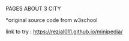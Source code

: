 PAGES ABOUT 3 CITY

*original source code from w3school

link to try : 
https://rezial011.github.io/minipedia/
